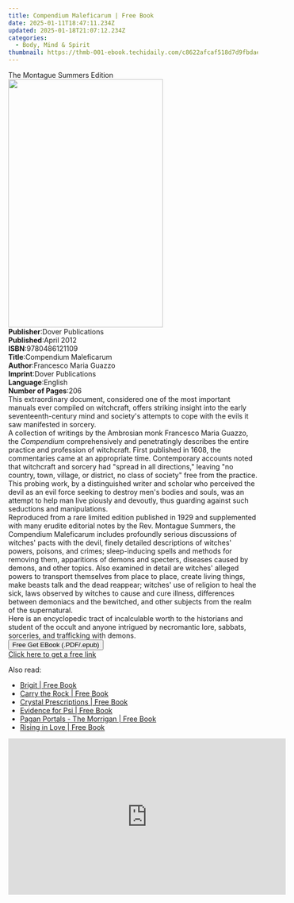 ```yaml
---
title: Compendium Maleficarum | Free Book
date: 2025-01-11T18:47:11.234Z
updated: 2025-01-18T21:07:12.234Z
categories:
  - Body, Mind & Spirit
thumbnail: https://thmb-001-ebook.techidaily.com/c8622afcaf518d7d9fbdae071f162da124a3d2d989eba6a9ee6a50d3d3e29b5f.jpg
---
```

<main id="book-container">
  <div class="flex flex-col">
    <div class="book-brief flex-1 py-6 px-4 sm:p-6 md:py-10 md:px-8">
      <!-- brief-->
      <div class="book-brief-main">The Montague Summers Edition</div>
    </div>
    <div
      class="book-meta-info flex-1 grid gap-4 col-start-1 col-end-3 row-start-1 sm:mb-6 sm:grid-cols-4 lg:gap-6 lg:col-start-2 lg:row-end-6 lg:row-span-6 lg:mb-0"
    >
      <div
        class="book-meta-info-left place-content-center mt-4 p-4 text-sm leading-6 col-start-2 col-span-2 dark:text-slate-400"
      >
        <img
          class="w-full h-500 object-cover rounded-lg sm:h-255 sm:col-span-2 lg:col-span-full"
          src="https://img-001-ebook.techidaily.com/dc2ac78c66d9543cbf74897a01f5072d78898730af6387224ead07252b025e4f.jpg"
          alt=""
          width="312"
          height="500"
        />
      </div>
      <div
        class="book-meta-info-right mt-2 col-start-1 row-start-2 col-span-3 self-center"
      >
        <!-- meta data  -->
        <div class="flex flex-col px-4 md:px-8">
          <div class="flex-1">
            <strong>Publisher</strong>:<span class="px-2"
              >Dover Publications</span
            >
          </div>
          <div class="flex-1">
            <strong>Published</strong>:<span class="px-2">April 2012</span>
          </div>
          <div class="flex-1">
            <strong>ISBN</strong>:<span class="px-2">9780486121109</span>
          </div>
          <div class="flex-1">
            <strong>Title</strong>:<span class="px-2"
              >Compendium Maleficarum</span
            >
          </div>
          <div class="flex-1">
            <strong>Author</strong>:<span class="px-2"
              >Francesco Maria Guazzo</span
            >
          </div>
          <div class="flex-1">
            <strong>Imprint</strong>:<span class="px-2"
              >Dover Publications</span
            >
          </div>
          <div class="flex-1">
            <strong>Language</strong>:<span class="px-2">English</span>
          </div>
          <div class="flex-1">
            <strong>Number of Pages</strong>:<span class="px-2">206</span>
          </div>
        </div>
      </div>
    </div>
    <div class="book-description flex-1 py-6 px-4 sm:p-6 md:py-10 md:px-8">
      <div class="book-description-main">
        <div accordion-content="" id="description">
          This extraordinary document, considered one of the most important
          manuals ever compiled on witchcraft, offers striking insight into the
          early seventeenth-century mind and society's attempts to cope with the
          evils it saw manifested in sorcery.<br />A collection of writings by
          the Ambrosian monk Francesco Maria Guazzo, the
          <i>Compendium</i> comprehensively and penetratingly describes the
          entire practice and profession of witchcraft. First published in 1608,
          the commentaries came at an appropriate time. Contemporary accounts
          noted that witchcraft and sorcery had "spread in all directions,"
          leaving "no country, town, village, or district, no class of society"
          free from the practice. This probing work, by a distinguished writer
          and scholar who perceived the devil as an evil force seeking to
          destroy men's bodies and souls, was an attempt to help man live
          piously and devoutly, thus guarding against such seductions and
          manipulations.<br />Reproduced from a rare limited edition published
          in 1929 and supplemented with many erudite editorial notes by the Rev.
          Montague Summers, the Compendium Maleficarum includes profoundly
          serious discussions of witches' pacts with the devil, finely detailed
          descriptions of witches' powers, poisons, and crimes; sleep-inducing
          spells and methods for removing them, apparitions of demons and
          specters, diseases caused by demons, and other topics. Also examined
          in detail are witches' alleged powers to transport themselves from
          place to place, create living things, make beasts talk and the dead
          reappear; witches' use of religion to heal the sick, laws observed by
          witches to cause and cure illness, differences between demoniacs and
          the bewitched, and other subjects from the realm of the
          supernatural.<br />Here is an encyclopedic tract of incalculable worth
          to the historians and student of the occult and anyone intrigued by
          necromantic lore, sabbats, sorceries, and trafficking with demons.
        </div>
        <div class="accordion-fader"></div>
      </div>
    </div>
    <div class="book-excerpts flex-1 py-6 px-4 sm:p-6 md:py-10 md:px-8"></div>
    <div
      class="book-about-author flex-1 py-6 px-4 sm:p-6 md:py-10 md:px-8"
    ></div>
    <div class="book-free-get flex-1 py-6 px-4 sm:p-6 md:py-10 md:px-8">
      <button
        id="btn-free-get"
        class="bg-blue-500 hover:bg-blue-700 text-white font-bold py-2 px-4 rounded"
      >
        Free Get EBook (.PDF/.epub)
      </button>
      <div id="countdown-display" class="px-2 text-lg mt-2"></div>
      <a
        id="free-link"
        class="hidden bg-blue-500 hover:bg-blue-700 text-white font-bold py-2 px-4 rounded"
        href="https://www.ebooks.com/en-us/book/96418164/compendium-maleficarum/francesco-maria-guazzo/"
        target="_blank"
        >Click here to get a free link</a
      >
    </div>
    <script>
      let countdownTime = 0;
      let countdownInterval = null;
      document
        .getElementById('btn-free-get')
        .addEventListener('click', startCountdown);
      function startCountdown() {
        countdownTime = new Date().getTime() + 60000 * 3;
        countdownInterval = setInterval(updateCountdown, 1000);
        document.getElementById('btn-free-get').disabled = true;
        document
          .getElementById('btn-free-get')
          .classList.add('bg-gray-500', 'cursor-not-allowed');
      }
      function updateCountdown() {
        let currentTime = new Date().getTime();
        let timeLeft = countdownTime - currentTime;
        let secondsLeft = Math.floor(timeLeft / 1000);
        document.getElementById('countdown-display').innerHTML =
          `Remaining time: ${secondsLeft} seconds.`;
        if (secondsLeft <= 0) {
          clearInterval(countdownInterval);
          document.getElementById('btn-free-get').classList.add('hidden');
          document.getElementById('free-link').classList.remove('hidden');
          document.getElementById('countdown-display').innerHTML = '';
        }
      }
    </script>
  </div>
</main>

<ins class="adsbygoogle"
      style="display:block"
      data-ad-client="ca-pub-7571918770474297"
      data-ad-slot="8358498916"
      data-ad-format="auto"
      data-full-width-responsive="true"></ins>
    

<span class="atpl-alsoreadstyle">Also read:</span>
<div><ul>
<li><a href="https://novels-ebooks.techidaily.com/1865611-9780983346647-brigit/"><u>Brigit | Free Book</u></a></li>
<li><a href="https://novels-ebooks.techidaily.com/1865622-9781782797647-carry-the-rock/"><u>Carry the Rock | Free Book</u></a></li>
<li><a href="https://novels-ebooks.techidaily.com/1865624-9781782797906-crystal-prescriptions/"><u>Crystal Prescriptions | Free Book</u></a></li>
<li><a href="https://novels-ebooks.techidaily.com/1863937-9781476617947-evidence-for-psi/"><u>Evidence for Psi | Free Book</u></a></li>
<li><a href="https://novels-ebooks.techidaily.com/1865631-9781782798347-pagan-portals-the-morrigan/"><u>Pagan Portals - The Morrigan | Free Book</u></a></li>
<li><a href="https://novels-ebooks.techidaily.com/1865632-9781782796862-rising-in-love/"><u>Rising in Love | Free Book</u></a></li>
</ul></div>

<!-- affiliate ads begin -->
<iframe width="560" height="315" src="https://www.youtube.com/embed/VxFUhesNCKo?si=Ti0ui6DXYP12sjSs" title="YouTube video player" frameborder="0" allow="accelerometer; autoplay; clipboard-write; encrypted-media; gyroscope; picture-in-picture; web-share" referrerpolicy="strict-origin-when-cross-origin" allowfullscreen></iframe>
<!-- affiliate ads end -->

